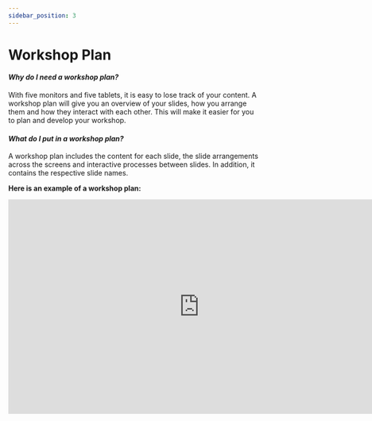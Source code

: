 ```yaml
---
sidebar_position: 3
---
```


# Workshop Plan

#### *Why do I need a workshop plan?*
With five monitors and five tablets, it is easy to lose track of your content.
A workshop plan will give you an overview of your slides, how you arrange them and how they interact
with each other.
This will make it easier for you to plan and develop your workshop.

#### *What do I put in a workshop plan?*
A workshop plan includes the content for each slide, the slide arrangements across the screens and
interactive processes between slides.
In addition, it contains the respective slide names.

**Here is an example of a workshop plan:**

<iframe width="768" height="432" src="https://miro.com/app/live-embed/uXjVP1njcGM=/?moveToViewport=-3031,-1165,6731,2761&embedId=813035339442" frameborder="0" scrolling="no" allow="fullscreen; clipboard-read; clipboard-write" allowfullscreen></iframe>